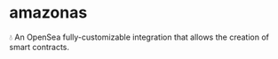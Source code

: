 # amazonas
💧 An OpenSea fully-customizable integration that allows the creation of smart contracts.

